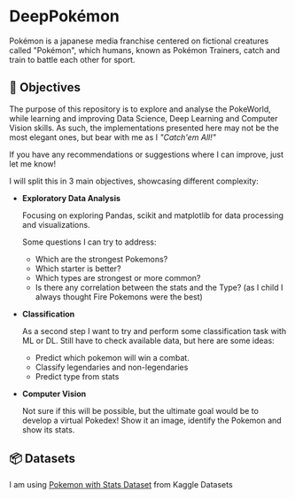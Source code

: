 # DeepPokémon
Pokémon is a japanese media franchise centered on fictional creatures called "Pokémon", which humans, known as Pokémon Trainers, catch and train to battle each other for sport.

## 📍 Objectives
The purpose of this repository is to explore and analyse the PokeWorld, while learning and improving Data Science, Deep Learning and Computer Vision skills. As such, the implementations presented here may not be the most elegant ones, but bear with me as I *"Catch'em All!"* 

If you have any recommendations or suggestions where I can improve, just let me know!

I will split this in 3 main objectives, showcasing different complexity:
- **Exploratory Data Analysis**
  
  Focusing on exploring Pandas, scikit and matplotlib for data processing and visualizations. 
  
  Some questions I can try to address:
  
    - Which are the strongest Pokemons?
    - Which starter is better?
    - Which types are strongest or more common?
    - Is there any correlation between the stats and the Type? (as I child I always thought Fire Pokemons were the best)
    
- **Classification**

  As a second step I want to try and perform some classification task with ML or DL. Still have to check available data, but here are some ideas:

    - Predict which pokemon will win a combat.
    - Classify legendaries and non-legendaries
    - Predict type from stats
    
- **Computer Vision**

  Not sure if this will be possible, but the ultimate goal would be to develop a virtual Pokedex! Show it an image, identify the Pokemon and show its stats.

## 📦 Datasets
I am using [Pokemon with Stats Dataset](https://www.kaggle.com/abcsds/pokemon) from Kaggle Datasets
